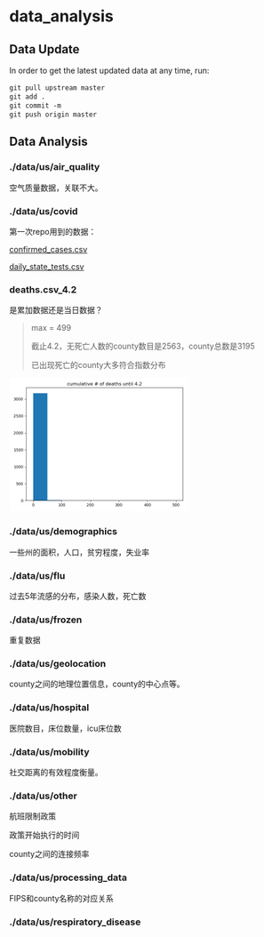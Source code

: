 # data_analysis

## Data Update

In order to get the latest updated data at any time, run:

```
git pull upstream master
git add .
git commit -m 
git push origin master
```



## Data Analysis

### ./data/us/air_quality

空气质量数据，关联不大。



### ./data/us/covid

第一次repo用到的数据：

[confirmed_cases.csv](https://github.com/Zhouzhiling/OwO_covid/blob/master/data/us/covid/confirmed_cases.csv)

[daily_state_tests.csv](https://github.com/Zhouzhiling/OwO_covid/blob/master/data/us/covid/daily_state_tests.csv)



### deaths.csv_4.2

是累加数据还是当日数据？

> max = 499
>
> 截止4.2，无死亡人数的county数目是2563，county总数是3195
>
> 已出现死亡的county大多符合指数分布

<img src="./img/cumulative death.png" alt="image-20200403141242425" style="zoom:50%;" />





### ./data/us/demographics

一些州的面积，人口，贫穷程度，失业率



### ./data/us/flu

过去5年流感的分布，感染人数，死亡数



### ./data/us/frozen

重复数据



### ./data/us/geolocation

county之间的地理位置信息，county的中心点等。



### ./data/us/hospital

医院数目，床位数量，icu床位数



### ./data/us/mobility

社交距离的有效程度衡量。



### ./data/us/other

航班限制政策

政策开始执行的时间

county之间的连接频率



### ./data/us/processing_data

FIPS和county名称的对应关系



### ./data/us/respiratory_disease

